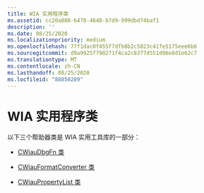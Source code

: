 ```yaml
---
title: WIA 实用程序类
ms.assetid: cc20a088-6470-4648-b7d9-999dbd74baf1
description: ''
ms.date: 08/25/2020
ms.localizationpriority: medium
ms.openlocfilehash: 77f1dac0f455f7dfb8b2c5823c41fe5175eee6b6
ms.sourcegitcommit: d9a9925f790271f4ca2c8377d551d96e8d1e62c7
ms.translationtype: MT
ms.contentlocale: zh-CN
ms.lasthandoff: 08/25/2020
ms.locfileid: "88850289"
---
```

# <a name="wia-utility-classes"></a>WIA 实用程序类

以下三个帮助器类是 WIA 实用工具库的一部分：

- [CWiauDbgFn 类](https://docs.microsoft.com/windows-hardware/drivers/ddi/wiautil/nl-wiautil-cwiaudbgfn)

- [CWiauFormatConverter 类](https://docs.microsoft.com/windows-hardware/drivers/ddi/wiautil/nl-wiautil-cwiauformatconverter)

- [CWiauPropertyList 类](https://docs.microsoft.com/windows-hardware/drivers/ddi/wiautil/nl-wiautil-cwiaupropertylist)
